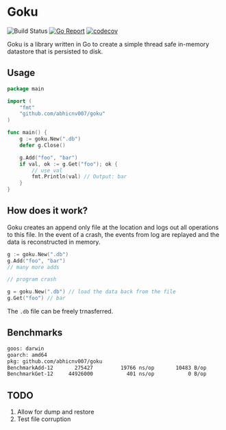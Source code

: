 # Goku

![Build Status](https://github.com/abhicnv007/goku/workflows/Test/badge.svg)
[![Go Report](https://goreportcard.com/badge/github.com/abhicnv007/goku)](https://goreportcard.com/badge/github.com/abhicnv007/goku)
[![codecov](https://codecov.io/gh/abhicnv007/goku/branch/master/graph/badge.svg)](https://codecov.io/gh/abhicnv007/goku)

Goku is a library written in Go to create a simple thread safe in-memory datastore that is persisted to disk.

## Usage

```go
package main

import (
    "fmt"
    "github.com/abhicnv007/goku"
)

func main() {
    g := goku.New(".db")
    defer g.Close()

    g.Add("foo", "bar")
    if val, ok := g.Get("foo"); ok {
        // use val
        fmt.Println(val) // Output: bar
    }
}
```

## How does it work?

Goku creates an append only file at the location and logs out all operations to this file. In the event of a crash,
the events from log are replayed and the data is reconstructed in memory.

```go
g := goku.New(".db")
g.Add("foo", "bar")
// many more adds

// program crash

g = goku.New(".db") // load the data back from the file
g.Get("foo") // bar
```

The `.db` file can be freely trnasferred.

## Benchmarks

```bash
goos: darwin
goarch: amd64
pkg: github.com/abhicnv007/goku
BenchmarkAdd-12    	  275427	     19766 ns/op	   10483 B/op	       2 allocs/op
BenchmarkGet-12    	44926000	       401 ns/op	       0 B/op	       0 allocs/op
```

## TODO

1. Allow for dump and restore
2. Test file corruption
